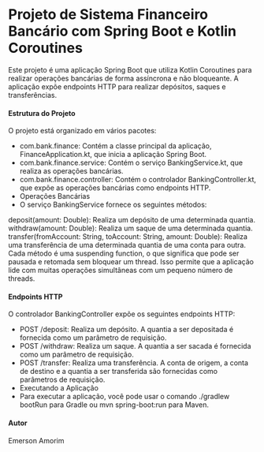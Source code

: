 # **Projeto de Sistema Financeiro Bancário com Spring Boot e Kotlin Coroutines**
Este projeto é uma aplicação Spring Boot que utiliza Kotlin Coroutines para realizar operações bancárias de forma assíncrona e não bloqueante. A aplicação expõe endpoints HTTP para realizar depósitos, saques e transferências.

#### **Estrutura do Projeto**
O projeto está organizado em vários pacotes:

- com.bank.finance: Contém a classe principal da aplicação, FinanceApplication.kt, que inicia a aplicação Spring Boot.
- com.bank.finance.service: Contém o serviço BankingService.kt, que realiza as operações bancárias.
- com.bank.finance.controller: Contém o controlador BankingController.kt, que expõe as operações bancárias como endpoints HTTP.
- Operações Bancárias
- O serviço BankingService fornece os seguintes métodos:

deposit(amount: Double): Realiza um depósito de uma determinada quantia.
withdraw(amount: Double): Realiza um saque de uma determinada quantia.
transfer(fromAccount: String, toAccount: String, amount: Double): Realiza uma transferência de uma determinada quantia de uma conta para outra.
Cada método é uma suspending function, o que significa que pode ser pausada e retomada sem bloquear um thread. Isso permite que a aplicação lide com muitas operações simultâneas com um pequeno número de threads.

#### Endpoints HTTP
O controlador BankingController expõe os seguintes endpoints HTTP:

- POST /deposit: Realiza um depósito. A quantia a ser depositada é fornecida como um parâmetro de requisição.
- POST /withdraw: Realiza um saque. A quantia a ser sacada é fornecida como um parâmetro de requisição.
- POST /transfer: Realiza uma transferência. A conta de origem, a conta de destino e a quantia a ser transferida são fornecidas como parâmetros de requisição.
- Executando a Aplicação
- Para executar a aplicação, você pode usar o comando ./gradlew bootRun para Gradle ou mvn spring-boot:run para Maven.

#### Autor
Emerson Amorim